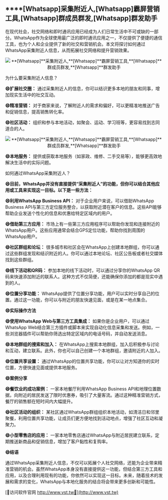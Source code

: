 ## ****[Whatsapp]**采集附近人,**[Whatsapp]**霸屏营销工具,**[Whatsapp]**群成员群发,**[Whatsapp]**群发助手**

在现代社会，社交网络和即时通讯应用已经成为人们日常生活中不可或缺的一部分。WhatsApp作为全球使用最广泛的即时通讯应用之一，不仅提供了便捷的通信工具，也为个人和企业提供了新的社交和营销机会。本文将探讨如何通过WhatsApp采集附近人信息，从而拓展社交网络和提升营销效果。

 <center><img src="https://vst.tw/MP4/tuiguang/png/0.png" alt="**[Whatsapp]**采集附近人,**[Whatsapp]**霸屏营销工具,**[Whatsapp]**群成员群发,**[Whatsapp]**群发助手"></center>

为什么要采集附近人信息？

**😄扩展社交圈：**
通过采集附近人的信息，你可以结识更多本地的朋友和同事，增加现实生活中的社交互动。

**😄精准营销：**
对于商家来说，了解附近人的需求和偏好，可以更精准地推送广告和促销信息，提高销售转化率。

**😄社区活动：**
组织和参与本地活动，如聚会、运动、学习班等，更容易找到志同道合的人。

 <center><img src="https://vst.tw/MP4/tuiguang/png/2.png" alt="**[Whatsapp]**采集附近人,**[Whatsapp]**霸屏营销工具,**[Whatsapp]**群成员群发,**[Whatsapp]**群发助手"></center>

**😄本地服务：**
提供或获取本地服务（如家政、维修、二手交易等），能够更高效地解决生活中的实际问题。

如何通过WhatsApp采集附近人？

**😄目前，WhatsApp并没有直接提供“采集附近人”的功能，但你可以结合其他应用或工具来实现这一目标。以下是一些方法：**

**😄利用WhatsApp Business API：**
对于企业用户来说，可以借助WhatsApp Business API与第三方定位服务整合，以获取附近潜在客户的信息。这些API能够帮助企业发送个性化的信息和优惠给特定区域内的用户。

**😄借助第三方应用：**
市场上有一些第三方应用程序可以帮助你发现和连接附近的WhatsApp用户。这些应用通常会结合GPS定位功能，帮助你找到周围的WhatsApp用户。

**😄社区群组和论坛：**
很多城市和社区会在WhatsApp上创建本地群组，你可以通过这些群组发现和结识附近的人。你可以通过本地论坛、社区公告板或者社交媒体找到这些群组。

**😄线下活动和QR码：**
参加本地的线下活动时，可以通过分享你的WhatsApp QR码来快速添加附近的联系人。这种方式不仅简便，还能确保你添加的都是现实中遇到的人。

**😄位置分享功能：**
WhatsApp提供了位置分享功能，用户可以实时分享自己的位置。通过这一功能，你可以与附近的朋友快速见面，或是在某一地点集合。

**😄实际操作方法**

**😄使用WhatsApp Web与第三方工具集成：**
如果你是企业用户，可以通过WhatsApp Web结合第三方插件或脚本来实现自动化信息采集和发送。例如，一些浏览器插件可以帮助你筛选出特定区域内的电话号码，并自动发送消息。

**😄本地群组的搜索和加入：**
在WhatsApp上搜索本地群组，加入后积极参与讨论和互动，建立联系。此外，你也可以自己创建一个本地群组，邀请附近的人加入。

**😄位置共享设置：**
通过WhatsApp的位置共享功能，你可以让对方知道你的实时位置，方便快速见面或提供本地服务。

**😄案例分享**

**😄餐饮业的成功案例：**
一家本地餐厅利用WhatsApp Business API和地理位置数据，向附近的居民发送了限时优惠券，吸引了大量客流。通过这种精准营销方式，餐厅的销售额在短时间内大幅提升。

**😄社区活动的组织：**
某社区通过WhatsApp群组组织本地活动，如清洁日和邻里聚餐，利用位置共享功能，让成员们更方便地找到活动地点，增强了社区互动和凝聚力。

**😄小型零售店的应用：**
一家本地零售店通过WhatsApp与附近居民建立联系，定期推送新商品和促销信息，增加了客户黏性和复购率。

**😄结语**

通过WhatsApp采集附近人信息，不仅可以拓展个人社交网络，还能为企业带来精准营销的机会。虽然WhatsApp本身没有直接提供这一功能，但结合第三方工具和应用，以及合理利用现有的功能，你依然可以实现这一目标。未来，随着技术的发展和需求的变化，WhatsApp与本地化服务的结合将会带来更多创新和可能性。


[👻访问软件官网 http://www.vst.tw👻](http://www.vst.tw)

